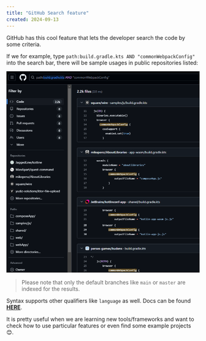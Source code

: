 ```yaml
---
title: "GitHub Search feature"
created: 2024-09-13
---
```


GitHub has this cool feature that lets the developer search the code by some criteria.

If we for example, type `path:build.gradle.kts AND "commonWebpackConfig"` into the search bar,
there will be sample usages in public repositories listed:

![Search Results](sample-search-results.png)

> Please note that only the default branches like `main` or `master` are indexed for the results.

Syntax supports other qualifiers like `language` as well.
Docs can be
found [**HERE**](https://docs.github.com/en/search-github/github-code-search/understanding-github-code-search-syntax).

It is pretty useful when we are learning new tools/frameworks and want to check how to use particular features or even
find some example projects 😊.
